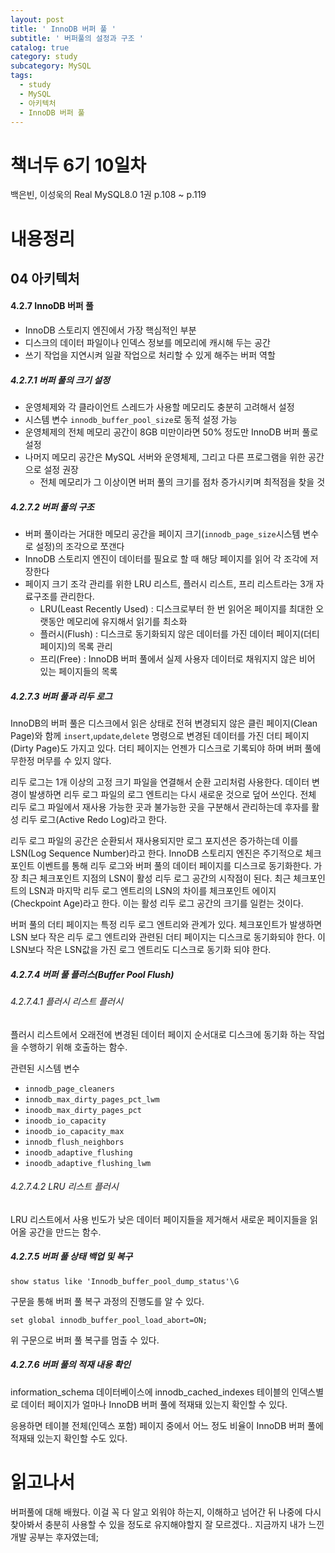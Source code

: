 ```yaml
---
layout: post
title: ' InnoDB 버퍼 풀 '
subtitle: ' 버퍼풀의 설정과 구조 '
catalog: true
category: study
subcategory: MySQL
tags:
  - study
  - MySQL
  - 아키텍처
  - InnoDB 버퍼 풀
---
```


# 책너두 6기 10일차

백은빈, 이성욱의 Real MySQL8.0 1권 p.108 ~ p.119

# 내용정리

## 04 아키텍처

#### 4.2.7 InnoDB 버퍼 풀

- InnoDB 스토리지 엔진에서 가장 핵심적인 부분
- 디스크의 데이터 파일이나 인덱스 정보를 메모리에 캐시해 두는 공간
- 쓰기 작업을 지연시켜 일괄 작업으로 처리할 수 있게 해주는 버퍼 역할

##### 4.2.7.1 버퍼 풀의 크기 설정

- 운영체제와 각 클라이언트 스레드가 사용할 메모리도 충분히 고려해서 설정
- 시스템 변수 `innodb_buffer_pool_size`로 동적 설정 가능
- 운영체제의 전체 메모리 공간이 8GB 미만이라면 50% 정도만 InnoDB 버퍼 풀로 설정
- 나머지 메모리 공간은 MySQL 서버와 운영체제, 그리고 다른 프로그램을 위한 공간으로 설정 권장
  - 전체 메모리가 그 이상이면 버퍼 풀의 크기를 점차 증가시키며 최적점을 찾을 것

##### 4.2.7.2 버퍼 풀의 구조

- 버퍼 풀이라는 거대한 메모리 공간을 페이지 크기(`innodb_page_size`시스템 변수로 설정)의 조각으로 쪼갠다
- InnoDB 스토리지 엔진이 데이터를 필요로 할 때 해당 페이지를 읽어 각 조각에 저장한다
- 페이지 크기 조각 관리를 위한 LRU 리스트, 플러시 리스트, 프리 리스트라는 3개 자료구조를 관리한다.
  - LRU(Least Recently Used) : 디스크로부터 한 번 읽어온 페이지를 최대한 오랫동안 메모리에 유지해서 읽기를 최소화
  - 플러시(Flush) : 디스크로 동기화되지 않은 데이터를 가진 데이터 페이지(더티 페이지)의 목록 관리
  - 프리(Free) : InnoDB 버퍼 풀에서 실제 사용자 데이터로 채워지지 않은 비어 있는 페이지들의 목록

##### 4.2.7.3 버퍼 풀과 리두 로그

InnoDB의 버퍼 풀은 디스크에서 읽은 상태로 전혀 변경되지 않은 클린 페이지(Clean Page)와 함께 `insert`,`update`,`delete` 명령으로 변경된 데이터를 가진 더티 페이지(Dirty Page)도 가지고 있다. 더티 페이지는 언젠가 디스크로 기록되야 하며 버퍼 풀에 무한정 머무를 수 있지 않다.

리두 로그는 1개 이상의 고정 크기 파일을 연결해서 순환 고리처럼 사용한다. 데이터 변경이 발생하면 리두 로그 파일의 로그 엔트리는 다시 새로운 것으로 덮어 쓰인다. 전체 리두 로그 파일에서 재사용 가능한 곳과 불가능한 곳을 구분해서 관리하는데 후자를 활성 리두 로그(Active Redo Log)라고 한다.

리두 로그 파일의 공간은 순환되서 재사용되지만 로그 포지션은 증가하는데 이를 LSN(Log Sequence Number)라고 한다. InnoDB 스토리지 엔진은 주기적으로 체크포인트 이벤트를 통해 리두 로그와 버퍼 풀의 데이터 페이지를 디스크로 동기화한다. 가장 최근 체크포인트 지점의 LSN이 활성 리두 로그 공간의 시작점이 된다. 최근 체크포인트의 LSN과 마지막 리두 로그 엔트리의 LSN의 차이를 체크포인트 에이지(Checkpoint Age)라고 한다. 이는 활성 리두 로그 공간의 크기를 일컫는 것이다.

버퍼 풀의 더티 페이지는 특정 리두 로그 엔트리와 관계가 있다. 체크포인트가 발생하면 LSN 보다 작은 리두 로그 엔트리와 관련된 더티 페이지는 디스크로 동기화되야 한다. 이 LSN보다 작은 LSN값을 가진 로그 엔트리도 디스크로 동기화 되야 한다.

##### 4.2.7.4 버퍼 풀 플러스(Buffer Pool Flush)

###### 4.2.7.4.1 플러시 리스트 플러시

플러시 리스트에서 오래전에 변경된 데이터 페이지 순서대로 디스크에 동기화 하는 작업을 수행하기 위해 호출하는 함수.

관련된 시스템 변수

- `innodb_page_cleaners`
- `innodb_max_dirty_pages_pct_lwm`
- `inoodb_max_dirty_pages_pct`
- `inoodb_io_capacity`
- `inoodb_io_capacity_max`
- `innodb_flush_neighbors`
- `inoodb_adaptive_flushing`
- `inoodb_adaptive_flushing_lwm`

###### 4.2.7.4.2 LRU 리스트 플러시

LRU 리스트에서 사용 빈도가 낮은 데이터 페이지들을 제거해서 새로운 페이지들을 읽어올 공간을 만드는 함수.

##### 4.2.7.5 버퍼 풀 상태 백업 및 복구

`show status like 'Innodb_buffer_pool_dump_status'\G`

구문을 통해 버퍼 풀 복구 과정의 진행도를 알 수 있다.

`set global innodb_buffer_pool_load_abort=ON;`

위 구문으로 버퍼 풀 복구를 멈출 수 있다.

##### 4.2.7.6 버퍼 풀의 적재 내용 확인

information_schema 데이터베이스에 innodb_cached_indexes 테이블의 인덱스별로 데이터 페이지가 얼마나 InnoDB 버퍼 풀에 적재돼 있는지 확인할 수 있다.

응용하면 테이블 전체(인덱스 포함) 페이지 중에서 어느 정도 비율이 InnoDB 버퍼 풀에 적재돼 있는지 확인할 수도 있다.

# 읽고나서

버퍼풀에 대해 배웠다. 이걸 꼭 다 알고 외워야 하는지, 이해하고 넘어간 뒤 나중에 다시 찾아봐서 충분히 사용할 수 있을 정도로 유지해야할지 잘 모르겠다.. 지금까지 내가 느낀 개발 공부는 후자였는데;
